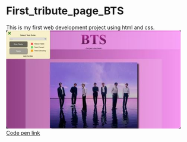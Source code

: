 # First_tribute_page_BTS
This is my first web development project using html and css.<br>
<img src="Capture.JPG" alt="screenshot of my tribute page"><br>
<a href="https://codepen.io/kattycreates/pen/LYyGEXW">Code pen link</a>
